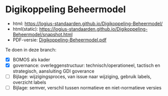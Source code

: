 # Digikoppeling Beheermodel

- html: https://logius-standaarden.github.io/Digikoppeling-Beheermodel/
- html(static): https://logius-standaarden.github.io/Digikoppeling-Beheermodel/snapshot.html
- PDF-versie: [Digikoppeling-Beheermodel.pdf](Digikoppeling-Beheermodel.pdf)

Te doen in deze branch:
- [x] BOMOS als kader
- [x] governance: overleggenstructuur: technisch/operationeel, tactisch en strategisch, aansluiting GDI goverance
- [ ] Bijlage: wijzigingsproces, van issue naar wijziging, gebruik labels, overzicht labels
- [ ] Bijlage: semver, verschil tussen normatieve en niet-normatieve versies
